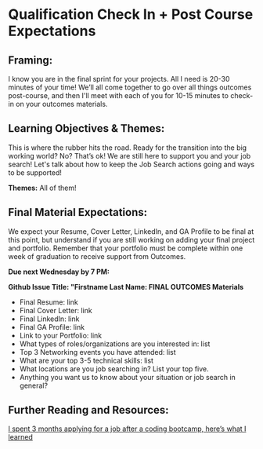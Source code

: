 # Qualification Check In + Post Course Expectations 

## Framing:

I know you are in the final sprint for your projects. All I need is 20-30 minutes of your time! We’ll all come together to go over all things outcomes post-course, and then I'll meet with each of you for 10-15 minutes to check-in on your outcomes materials.

## Learning Objectives & Themes:

This is where the rubber hits the road. Ready for the transition into the big working world?  No?  That’s ok! We are still here to support you and your job search!  Let's talk about how to keep the Job Search actions going and ways to be supported! 

**Themes:** All of them! 

## Final Material Expectations:
We expect your Resume, Cover Letter, LinkedIn, and GA Profile to be final at this point, but understand if you are still working on adding your final project and portfolio. Remember that your portfolio must be complete within one week of graduation to receive support from Outcomes. 

**Due next Wednesday by 7 PM:**

**Github Issue Title: "Firstname Last Name: FINAL OUTCOMES Materials**

- Final Resume: link
- Final Cover Letter: link
- Final LinkedIn: link
- Final GA Profile: link
- Link to your Portfolio: link
- What types of roles/organizations are you interested in: list 
- Top 3 Networking events you have attended: list
- What are your top 3-5 technical skills: list
- What locations are you job searching in? List your top five.
- Anything you want us to know about your situation or job search in general? 

## Further Reading and Resources:

[I spent 3 months applying for a job after a coding bootcamp, here’s what I learned ](https://medium.freecodecamp.com/5-key-learnings-from-the-post-bootcamp-job-search-9a07468d2331#.vuily1mtu)
